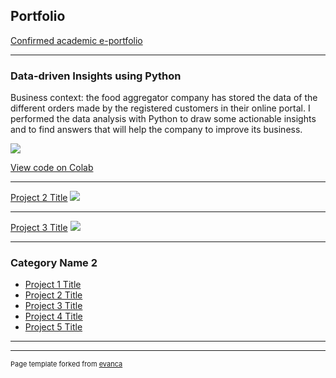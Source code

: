 ## Portfolio

[Confirmed academic e-portfolio](https://eportfolio.mygreatlearning.com/roman-kharchenko)

---

### Data-driven Insights using Python

Business context: the food aggregator company has stored the data of the different orders made by the registered customers in their online portal. 
I performed the data analysis with Python to draw some actionable insights and to find answers that will help the company to improve its business.

<img src="/images/foodhub.png?raw=true"/>

[View code on Colab](https://colab.research.google.com/drive/16LAsM1J8FbDLrKvtuhD2hv7dwq7ZfxEz/view?usp=sharing)

---
[Project 2 Title](/pdf/sample_presentation.pdf)
<img src="images/dummy_thumbnail.jpg?raw=true"/>

---
[Project 3 Title](http://example.com/)
<img src="images/dummy_thumbnail.jpg?raw=true"/>

---

### Category Name 2

- [Project 1 Title](http://example.com/)
- [Project 2 Title](http://example.com/)
- [Project 3 Title](http://example.com/)
- [Project 4 Title](http://example.com/)
- [Project 5 Title](http://example.com/)

---




---
<p style="font-size:11px">Page template forked from <a href="https://github.com/evanca/quick-portfolio">evanca</a></p>
<!-- Remove above link if you don't want to attibute -->

